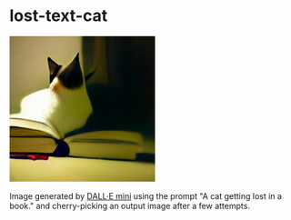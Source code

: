 # lost-text-cat

!["A cat getting lost in a book."](https://raw.githubusercontent.com/JungeAlexander/lost-text-cat/main/img/logo-1.png)

Image generated by [DALL·E mini](https://huggingface.co/spaces/dalle-mini/dalle-mini) using the prompt
"A cat getting lost in a book." and cherry-picking an output image after a few attempts.
